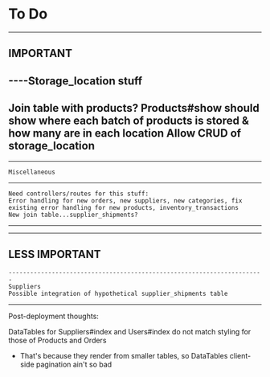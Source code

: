 # To Do
-----------------------------------------------------------------------
IMPORTANT
-----------------------------------------------------------------------

----Storage_location stuff
-----------------------------------------------------------------------
  Join table with products?
  Products#show should show where each batch of products is stored & how many are in each location
  Allow CRUD of storage_location
-----------------------------------------------------------------------
-----------------------------------------------------------------------

    Miscellaneous
-----------------------------------------------------------------------
    Need controllers/routes for this stuff:
    Error handling for new orders, new suppliers, new categories, fix existing error handling for new products, inventory_transactions
    New join table...supplier_shipments?
-----------------------------------------------------------------------
-----------------------------------------------------------------------

LESS IMPORTANT
-----------------------------------------------------------------------
    -----------------------------------------------------------------------
    Suppliers
    Possible integration of hypothetical supplier_shipments table
-----------------------------------------------------------------------


Post-deployment thoughts:

DataTables for Suppliers#index and Users#index do not match styling for those of Products and Orders
  - That's because they render from smaller tables, so DataTables client-side pagination ain't so bad
